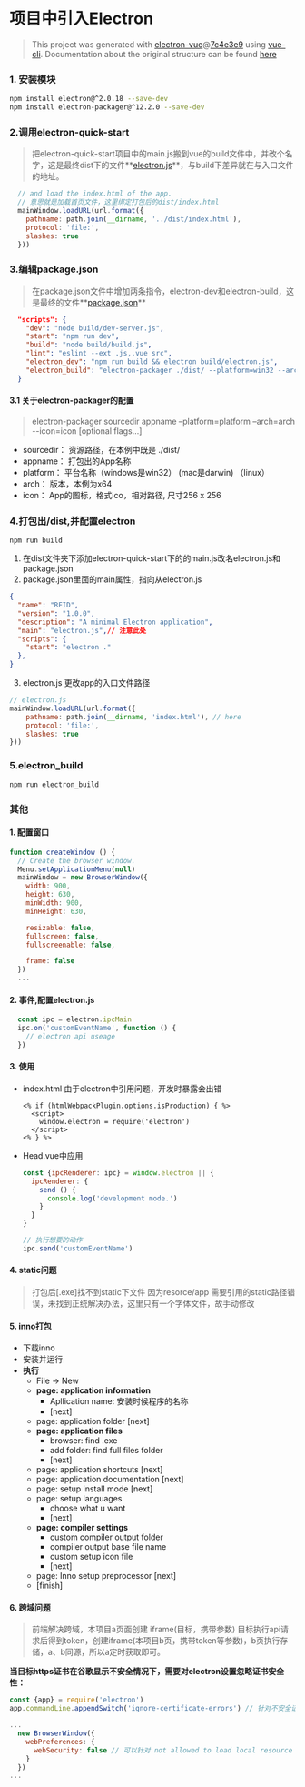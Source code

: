 # 项目中引入Electron
> This project was generated with [electron-vue](https://github.com/SimulatedGREG/electron-vue)@[7c4e3e9](https://github.com/SimulatedGREG/electron-vue/tree/7c4e3e90a772bd4c27d2dd4790f61f09bae0fcef) using [vue-cli](https://github.com/vuejs/vue-cli). Documentation about the original structure can be found [here](https://simulatedgreg.gitbooks.io/electron-vue/content/index.html)

### 1. 安装模块
```bash
npm install electron@^2.0.18 --save-dev
npm install electron-packager@^12.2.0 --save-dev
```

### 2.调用electron-quick-start
> 把electron-quick-start项目中的main.js搬到vue的build文件中，并改个名字，这是最终dist下的文件**<a href="/static/electron/electron.js" target="_blank">electron.js</a>**，与build下差异就在与入口文件的地址。

```js
  // and load the index.html of the app.
  // 意思就是加载首页文件，这里绑定打包后的dist/index.html
  mainWindow.loadURL(url.format({
    pathname: path.join(__dirname, '../dist/index.html'),
    protocol: 'file:',
    slashes: true
  }))
```

### 3.编辑package.json
> 在package.json文件中增加两条指令，electron-dev和electron-build，这是最终的文件**<a href="/static/electron/package.json" target="_blank">package.json</a>**

```json
  "scripts": {
    "dev": "node build/dev-server.js",
    "start": "npm run dev",
    "build": "node build/build.js",
    "lint": "eslint --ext .js,.vue src",
    "electron_dev": "npm run build && electron build/electron.js",
    "electron_build": "electron-packager ./dist/ --platform=win32 --arch=x64 --icon=./src/assets/favicon.ico --overwrite"
  }
```

#### 3.1 关于electron-packager的配置
> electron-packager sourcedir appname –platform=platform –arch=arch --icon=icon [optional flags…]

- sourcedir： 资源路径，在本例中既是 ./dist/
- appname：   打包出的App名称
- platform：  平台名称（windows是win32） (mac是darwin) （linux）
- arch：      版本，本例为x64
- icon：      App的图标，格式ico，相对路径, 尺寸256 x 256

### 4.打包出/dist,并配置electron
```
npm run build
```

1. 在dist文件夹下添加electron-quick-start下的的main.js改名electron.js和package.json
2. package.json里面的main属性，指向从electron.js
```json
{
  "name": "RFID",
  "version": "1.0.0",
  "description": "A minimal Electron application",
  "main": "electron.js",// 注意此处
  "scripts": {
    "start": "electron ."
  },
}
```
3. electron.js 更改app的入口文件路径
```js
// electron.js
mainWindow.loadURL(url.format({
    pathname: path.join(__dirname, 'index.html'), // here
    protocol: 'file:',
    slashes: true
}))
```

### 5.electron_build
```
npm run electron_build
```

### 其他
#### 1. 配置窗口
```js
function createWindow () {
  // Create the browser window.
  Menu.setApplicationMenu(null)
  mainWindow = new BrowserWindow({
    width: 900,
    height: 630,
    minWidth: 900,
    minHeight: 630,

    resizable: false,
    fullscreen: false,
    fullscreenable: false,

    frame: false
  })
  ...
```

#### 2. 事件,配置electron.js

```js
  const ipc = electron.ipcMain
  ipc.on('customEventName', function () {
    // electron api useage
  })
```

#### 3. 使用
  - index.html 由于electron中引用问题，开发时暴露会出错
    ```
    <% if (htmlWebpackPlugin.options.isProduction) { %>
      <script>
        window.electron = require('electron')
      </script>
    <% } %>
    ```

  - Head.vue中应用
    ```js
    const {ipcRenderer: ipc} = window.electron || {
      ipcRenderer: {
        send () {
          console.log('development mode.')
        }
      }
    }

    // 执行想要的动作
    ipc.send('customEventName')
    ```

#### 4. static问题
> 打包后[.exe]找不到static下文件
> 因为resorce/app 需要引用的static路径错误，未找到正统解决办法，这里只有一个字体文件，故手动修改

#### 5. inno打包
  + 下载inno
  + 安装并运行
  + **执行**
      * File -> New
      * **page: application information**
          - Apllication name: 安装时候程序的名称
          - [next]
      * page: application folder [next]
      * **page: application files**
          - browser: find .exe
          - add folder: find full files folder
          - [next]
      * page: application shortcuts [next]
      * page: application documentation [next]
      * page: setup install mode [next]
      * page: setup languages
          - choose what u want
          - [next]
      * **page: compiler settings**
          - custom compiler output folder
          - compiler output base file name
          - custom setup icon file
          - [next]
      * page: Inno setup preprocessor [next]
      * [finish]

#### 6. 跨域问题

> 前端解决跨域，本项目a页面创建 iframe(目标，携带参数) 目标执行api请求后得到token，创建iframe(本项目b页，携带token等参数)，b页执行存储，a、b同源，所以a定时获取即可。

**当目标https证书在谷歌显示不安全情况下，需要对electron设置忽略证书安全性：**
```js
const {app} = require('electron')
app.commandLine.appendSwitch('ignore-certificate-errors') // 针对不安全证书问题

...
  new BrowserWindow({
    webPreferences: {
      webSecurity: false // 可以针对 not allowed to load local resource
    }
  })
...
```
